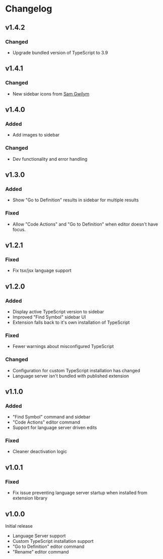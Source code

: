 # Changelog

## v1.4.2

### Changed

* Upgrade bundled version of TypeScript to 3.9

## v1.4.1

### Changed

* New sidebar icons from [Sam Gwilym](http://gwil.co)

## v1.4.0

### Added

* Add images to sidebar

### Changed

* Dev functionality and error handling

## v1.3.0

### Added

* Show "Go to Definition" results in sidebar for multiple results

### Fixed

* Allow "Code Actions" and "Go to Definition" when editor doesn't have focus.

## v1.2.1

### Fixed

* Fix tsx/jsx language support

## v1.2.0

### Added

* Display active TypeScript version to sidebar
* Improved "Find Symbol" sidebar UI
* Extension falls back to it's own installation of TypeScript

### Fixed

* Fewer warnings about misconfigured TypeScript

### Changed

* Configuration for custom TypeScript installation has changed
* Language server isn't bundled with published extension

## v1.1.0

### Added

* "Find Symbol" command and sidebar
* "Code Actions" editor command
* Support for language server driven edits

### Fixed

* Cleaner deactivation logic

## v1.0.1

### Fixed

* Fix issue preventing language server startup when installed from extension library

## v1.0.0

Initial release

* Language Server support
* Custom TypeScript installation support
* "Go to Definition" editor command
* "Rename" editor command
